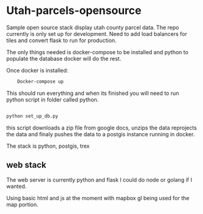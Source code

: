 # Utah-parcels-opensource
Sample open source stack display utah county parcel data. The repo currently is only set up for development.
Need to add load balancers for tiles and convert flask to run for production.

The only things needed is docker-compose to be installed and python to populate the database docker will do the rest.

Once docker is installed:
``` bash
	Docker-compose up
```

This should run everything and when its finished you will need to run python script in folder called python.

``` python

python set_up_db.py

```

this script downloads a zip file from google docs, unzips the data reprojects the data and finaly pushes the data
to a postgis instance running in docker.

The stack is python, postgis, trex

## web stack

The web server is currently python and flask I could do node or golang if I wanted.

Using basic html and js at the moment with mapbox gl being used for the map portion.
 